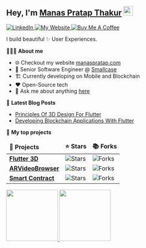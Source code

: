 <h2>Hey, I'm <a href="https://manaspratap.com/">Manas Pratap Thakur</a> <img src="https://media.giphy.com/media/hvRJCLFzcasrR4ia7z/giphy.gif" width="25px"> </h2>

<!--
**manaspratap/manaspratap** is a ✨ _special_ ✨ repository because its `README.md` (this file) appears on your GitHub profile.

Here are some ideas to get you started:

- 🔭 I’m currently working on ...
- 🌱 I’m currently learning ...
- 👯 I’m looking to collaborate on ...
- 🤔 I’m looking for help with ...
- 💬 Ask me about ...
- 📫 How to reach me: ...
- 😄 Pronouns: ...
- ⚡ Fun fact: ...
-->

<p align="center-left">
   <a href="https://www.linkedin.com/in/manaspratapthakur">
    <img alt="LinkedIn" src="https://img.shields.io/badge/LinkedIn-0077B5?style=for-the-badge&logo=linkedin&logoColor=white"/>
  </a>
   <a href="https://manaspratap.com">
    <img alt="My Website" src="https://img.shields.io/badge/My%20Website-4285F4?style=for-the-badge&logo=google-chrome&logoColor=white"/>
  </a>
  <a href="https://www.buymeacoffee.com/manaspratap">
    <img alt="Buy Me A Coffee" src="https://img.shields.io/badge/Buy_Me_A_Coffee-FFDD00?style=for-the-badge&logo=buy-me-a-coffee&logoColor=black"/>
  </a>
</p>

I build beautiful ✨ User Experiences.

🧑🏻‍💻 **About me**

- 🌐 Checkout my website [manaspratap.com](https://manaspratap.com)
- 💼 Senior Software Engineer @ [Smallcase](https://www.smallcase.com)
- 🏗️ Currently developing on Mobile and Blockchain
- ❤️ Open-Source tech
- 💬 Ask me about anything [here](https://github.com/manaspratap/manaspratap/issues)

📕 **Latest Blog Posts**

- [Principles Of 3D Design For Flutter](https://techblog.geekyants.com/principles-of-3d-design-for-flutter)
- [Developing Blockchain Applications With Flutter](https://techblog.geekyants.com/developing-blockchain-applications-with-flutter)

👑 **My top projects**

<table>
  <thead align="center-left">
    <tr border: none;>
      <td><b>🎁 Projects</b></td>
      <td><b>⭐ Stars</b></td>
      <td><b>📚 Forks</b></td>
    </tr>
  </thead>
  <tbody>
    <tr>
      <td><a href="https://github.com/manaspratap/flutter_3D"><b>Flutter 3D</b></a></td>
      <td><img alt="Stars" src="https://img.shields.io/github/stars/manaspratap/flutter_3D.svg?style=for-the-badge"/></td>
      <td><img alt="Forks" src="https://img.shields.io/github/forks/manaspratap/flutter_3D.svg?style=for-the-badge"/></td>
    </tr>
	  <tr>
      <td><a href="https://github.com/manaspratap/ARVideoBrowser"><b>ARVideoBrowser</b></a></td>
      <td><img alt="Stars" src="https://img.shields.io/github/stars/manaspratap/ARVideoBrowser.svg?style=for-the-badge"/></td>
      <td><img alt="Forks" src="https://img.shields.io/github/forks/manaspratap/ARVideoBrowser.svg?style=for-the-badge"/></td>
    </tr>
    <tr>
      <td><a href="https://github.com/manaspratap/smart_contract"><b>Smart Contract</b></a></td>
      <td><img alt="Stars" src="https://img.shields.io/github/stars/manaspratap/smart_contract.svg?style=for-the-badge"/></td>
      <td><img alt="Forks" src="https://img.shields.io/github/forks/manaspratap/smart_contract.svg?style=for-the-badge"/></td>
    </tr>
  </tbody>
</table>

<a href="https://www.linkedin.com/in/manaspratapthakur/"><img height="137px" src="https://github-readme-stats.vercel.app/api?username=manaspratap&hide_title=true&hide_border=true&show_icons=true&include_all_commits=true&count_private=true&line_height=21&text_color=000&icon_color=000&bg_color=0,ea6161,ffc64d,fffc4d,52fa5a&theme=graywhite" /><!-- wi*quL3fcV -->    <img height="137px" src="https://github-readme-stats.vercel.app/api/top-langs/?username=manaspratap&hide=html&hide_title=true&hide_border=true&layout=compact&langs_count=6&exclude_repo=comp426,Redventures-Movie-Quotes&text_color=000&icon_color=fff&bg_color=0,52fa5a,4dfcff,c64dff&theme=graywhite" /></a>
